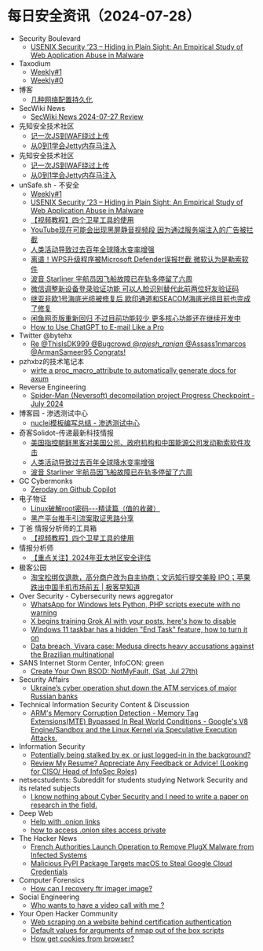 # 每日安全资讯（2024-07-28）

- Security Boulevard
  - [USENIX Security ’23 – Hiding in Plain Sight: An Empirical Study of Web Application Abuse in Malware](https://securityboulevard.com/2024/07/usenix-security-23-hiding-in-plain-sight-an-empirical-study-of-web-application-abuse-in-malware/)
- Taxodium
  - [Weekly#1](https://taxodium.ink/post/weekly/1/)
  - [Weekly#0](https://taxodium.ink/post/weekly/0/)
- 博客
  - [几种网络配置持久化](https://dyrnq.com/net-config/)
- SecWiki News
  - [SecWiki News 2024-07-27 Review](http://www.sec-wiki.com/?2024-07-27)
- 先知安全技术社区
  - [记一次JS到WAF绕过上传](https://xz.aliyun.com/t/15142)
  - [从0到1学会Jetty内存马注入](https://xz.aliyun.com/t/15141)
- 先知安全技术社区
  - [记一次JS到WAF绕过上传](https://xz.aliyun.com/t/15142)
  - [从0到1学会Jetty内存马注入](https://xz.aliyun.com/t/15141)
- unSafe.sh - 不安全
  - [Weekly#1](https://buaq.net/go-252811.html)
  - [USENIX Security ’23 – Hiding in Plain Sight: An Empirical Study of Web Application Abuse in Malware](https://buaq.net/go-252810.html)
  - [【视频教程】四个卫星工具的使用](https://buaq.net/go-252813.html)
  - [YouTube现在可能会出现黑屏静音视频段 因为通过服务端注入的广告被拦截](https://buaq.net/go-252819.html)
  - [人类活动导致过去百年全球降水变率增强](https://buaq.net/go-252817.html)
  - [离谱！WPS升级程序被Microsoft Defender误报拦截 微软认为是勒索软件](https://buaq.net/go-252820.html)
  - [波音 Starliner 宇航员因飞船故障已在轨多停留了六周](https://buaq.net/go-252818.html)
  - [微信调整新设备登录验证功能 可以人脸识别替代此前两位好友验证码](https://buaq.net/go-252798.html)
  - [继亚非欧1号海底光缆被修复后 欧印通道和SEACOM海底光缆目前也完成了修复](https://buaq.net/go-252799.html)
  - [闲鱼网页版重新回归 不过目前功能较少 更多核心功能还在继续开发中](https://buaq.net/go-252800.html)
  - [How to Use ChatGPT to E-mail Like a Pro](https://buaq.net/go-252823.html)
- Twitter @bytehx
  - [Re @ThisIsDK999 @Bugcrowd @_rajesh_ranjan_ @Assass1nmarcos @ArmanSameer95 Congrats!](https://x.com/bytehx343/status/1817031313070915794)
- pzhxbz的技术笔记本
  - [wirte a proc_macro_attribute to automatically generate docs for axum](https://pzhxbz.cn/?p=179)
- Reverse Engineering
  - [Spider-Man (Neversoft) decompilation project Progress Checkpoint - July 2024](https://www.reddit.com/r/ReverseEngineering/comments/1edkusx/spiderman_neversoft_decompilation_project/)
- 博客园 - 渗透测试中心
  - [nuclei模板编写总结 - 渗透测试中心](https://www.cnblogs.com/backlion/p/18326684)
- 奇客Solidot–传递最新科技情报
  - [美国指控朝鲜黑客对美国公司、政府机构和中国能源公司发动勒索软件攻击](https://www.solidot.org/story?sid=78816)
  - [人类活动导致过去百年全球降水变率增强](https://www.solidot.org/story?sid=78815)
  - [波音 Starliner 宇航员因飞船故障已在轨多停留了六周](https://www.solidot.org/story?sid=78814)
- GC Cybermonks
  - [Zeroday on Github Copilot](https://gccybermonks.com/posts/github/)
- 电子物证
  - [Linux破解root密码---精读篇（值的收藏）](https://mp.weixin.qq.com/s?__biz=MzAwNDcwMDgzMA==&mid=2651047718&idx=1&sn=01c5289e0719bb946d12b52f9297aa50&chksm=80d088d7b7a701c178e91d8df70db350cb8f1e7f163cb68d65438cb8656a2b610a97fe6a8272&scene=58&subscene=0#rd)
  - [黑产平台推手引流案取证思路分享](https://mp.weixin.qq.com/s?__biz=MzAwNDcwMDgzMA==&mid=2651047718&idx=2&sn=7bd391e0b97888e35e7b4c57a48556f4&chksm=80d088d7b7a701c1c8da17a05e2559e243744a03a1b39fdbdf37b4344f42e355fd6a40fe0c7e&scene=58&subscene=0#rd)
- 丁爸 情报分析师的工具箱
  - [【视频教程】四个卫星工具的使用](https://mp.weixin.qq.com/s?__biz=MzI2MTE0NTE3Mw==&mid=2651145291&idx=1&sn=00e73a4aa62d2746b859cae611c5cbeb&chksm=f1af3371c6d8ba679505a1f6f342456a6b19762b08b714c4f46ac210c8bb89cd6ff6eb504caf&scene=58&subscene=0#rd)
- 情报分析师
  - [【重点关注】2024年亚太地区安全评估](https://mp.weixin.qq.com/s?__biz=MzA3Mjc1MTkwOA==&mid=2650553486&idx=1&sn=313c8c2c869baacb0bbad9f593f039c3&chksm=871112c5b0669bd3d5d2de5f18ad579145c56e2d5a7b351db62bc97425ff60fa82faafc43ef7&scene=58&subscene=0#rd)
- 极客公园
  - [淘宝松绑仅退款，高分商户改为自主协商；文远知行提交美股 IPO；苹果跌出中国手机市场前五 | 极客早知道](https://mp.weixin.qq.com/s?__biz=MTMwNDMwODQ0MQ==&mid=2653048532&idx=1&sn=219ecb1a8d8e19582198d9d987dbe6a3&chksm=7e5733624920ba7472d8e0042f2ed38b18055319fbcfaf8948eb9191010f5689ac7b3e64ba30&scene=58&subscene=0#rd)
- Over Security - Cybersecurity news aggregator
  - [WhatsApp for Windows lets Python, PHP scripts execute with no warning](https://www.bleepingcomputer.com/news/security/whatsapp-for-windows-lets-python-php-scripts-execute-with-no-warning/)
  - [X begins training Grok AI with your posts, here's how to disable](https://www.bleepingcomputer.com/news/security/x-begins-training-grok-ai-with-your-posts-heres-how-to-disable/)
  - [Windows 11 taskbar has a hidden "End Task" feature, how to turn it on](https://www.bleepingcomputer.com/news/microsoft/windows-11-taskbar-has-a-hidden-end-task-feature-how-to-turn-it-on/)
  - [Data breach, Vivara case: Medusa directs heavy accusations against the Brazilian multinational](https://www.suspectfile.com/data-breach-vivara-case-medusa-directs-heavy-accusations-against-the-brazilian-multinational/)
- SANS Internet Storm Center, InfoCON: green
  - [Create Your Own BSOD: NotMyFault, (Sat, Jul 27th)](https://isc.sans.edu/diary/rss/31120)
- Security Affairs
  - [Ukraine’s cyber operation shut down the ATM services of major Russian banks](https://securityaffairs.com/166214/cyber-warfare-2/atm-services-russian-banks-hacked.html)
- Technical Information Security Content & Discussion
  - [ARM's Memory Corruption Detection - Memory Tag Extensions(MTE) Bypassed In Real World Conditions - Google's V8 Engine/Sandbox and the Linux Kernel via Speculative Execution Attacks.](https://www.reddit.com/r/netsec/comments/1edntkn/arms_memory_corruption_detection_memory_tag/)
- Information Security
  - [Potentially being stalked by ex, or just logged-in in the background?](https://www.reddit.com/r/Information_Security/comments/1edsxtt/potentially_being_stalked_by_ex_or_just_loggedin/)
  - [Review My Resume? Appreciate Any Feedback or Advice! (Looking for CISO/ Head of InfoSec Roles)](https://www.reddit.com/r/Information_Security/comments/1edqynt/review_my_resume_appreciate_any_feedback_or/)
- netsecstudents: Subreddit for students studying Network Security and its related subjects
  - [I know nothing about Cyber Security and I need to write a paper on research in the field.](https://www.reddit.com/r/netsecstudents/comments/1ed6fmf/i_know_nothing_about_cyber_security_and_i_need_to/)
- Deep Web
  - [Help with .onion links](https://www.reddit.com/r/deepweb/comments/1eda6g7/help_with_onion_links/)
  - [how to access .onion sites access private](https://www.reddit.com/r/deepweb/comments/1ede36a/how_to_access_onion_sites_access_private/)
- The Hacker News
  - [French Authorities Launch Operation to Remove PlugX Malware from Infected Systems](https://thehackernews.com/2024/07/french-authorities-launch-operation-to.html)
  - [Malicious PyPI Package Targets macOS to Steal Google Cloud Credentials](https://thehackernews.com/2024/07/malicious-pypi-package-targets-macos-to.html)
- Computer Forensics
  - [How can I recovery ftr imager image?](https://www.reddit.com/r/computerforensics/comments/1edc6q8/how_can_i_recovery_ftr_imager_image/)
- Social Engineering
  - [Who wants to have a video call with me ?](https://www.reddit.com/r/SocialEngineering/comments/1edet1j/who_wants_to_have_a_video_call_with_me/)
- Your Open Hacker Community
  - [Web scraping on a website behind certification authentication](https://www.reddit.com/r/HowToHack/comments/1edq57u/web_scraping_on_a_website_behind_certification/)
  - [Default values for arguments of nmap out of the box scripts](https://www.reddit.com/r/HowToHack/comments/1edmkg6/default_values_for_arguments_of_nmap_out_of_the/)
  - [How get cookies from browser?](https://www.reddit.com/r/HowToHack/comments/1edq99e/how_get_cookies_from_browser/)
